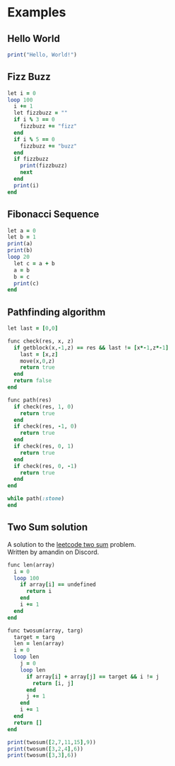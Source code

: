 # Examples

## Hello World
```ruby
print("Hello, World!")
```

## Fizz Buzz
```ruby
let i = 0
loop 100
  i += 1
  let fizzbuzz = ""
  if i % 3 == 0
    fizzbuzz += "fizz"
  end
  if i % 5 == 0
    fizzbuzz += "buzz"
  end
  if fizzbuzz
    print(fizzbuzz)
    next
  end
  print(i)
end
```

## Fibonacci Sequence
```ruby
let a = 0
let b = 1
print(a)
print(b)
loop 20
  let c = a + b
  a = b
  b = c
  print(c)
end
```

## Pathfinding algorithm
```rb
let last = [0,0]

func check(res, x, z)
  if getblock(x,-1,z) == res && last != [x*-1,z*-1]
    last = [x,z]
    move(x,0,z)
    return true
  end
  return false
end

func path(res)
  if check(res, 1, 0)
    return true
  end
  if check(res, -1, 0)
    return true
  end
  if check(res, 0, 1)
    return true
  end
  if check(res, 0, -1)
    return true
  end
end

while path(:stone)
end
```

## Two Sum solution
A solution to the [leetcode two sum](https://leetcode.com/problems/two-sum/description/) problem.  
Written by amandin on Discord.

```rb
func len(array)
  i = 0
  loop 100
    if array[i] == undefined
      return i
    end
    i += 1
  end
end

func twosum(array, targ)
  target = targ
  len = len(array)
  i = 0
  loop len
    j = 0
    loop len
      if array[i] + array[j] == target && i != j
        return [i, j]
      end
      j += 1
    end
    i += 1
  end
  return []
end

print(twosum([2,7,11,15],9))
print(twosum([3,2,4],6))
print(twosum([3,3],6))
```